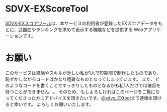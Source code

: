 # SDVX-EXScoreTool
<a href="https://sdvx-exscoretool.herokuapp.com">SDVX-EXスコアツール</a>は、本サービスの利用者が登録したEXスコアデータをもとに、武器曲やランキングを求めて表示する機能などを提供する
Webアプリケーションです。
# お願い
このサービスは経験やスキルが乏しい私が1人で短期間で制作したものであり、恥ずかしながらコードはかなり粗雑なものとなってしまっています。
また、どのようなコードを書くことですっきりしたものとなるかも私1人だけでは確証を持つことができません...。
そのため、もしよろしければこのページをご覧になってくださった方にアドバイスを頂きたいです。<a href="https://twitter.com/sdvx_EXtool">@sdvx_EXtool</a>まで連絡を頂けると幸いです。
よろしくお願いいたします。
